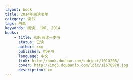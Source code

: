 ```yaml
---
layout: book
title: 2014年阅读书单
category: 读书
tags: 书单
keywords: 阅读, 书单, 2014
books:
    - title: 如何阅读一本书
	  status: 已读
	  author: xxx
	  publisher: 电子书
	  language: 中文
	  link: http://book.douban.com/subject/1013208/
	  cover: http://img3.doubanio.com/lpic/s1670978.jpg
	  description: xx
---
```

